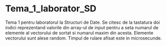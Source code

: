 # Tema_1_laborator_SD
Tema 1 pentru laboratorul la Structuri de Date.
Se citesc de la tastatura doi indici reprezentand valorile din array-ul de input pentru a seta numarul de elemente al vectorului de sortat si numarul maxim din acesta.
Elemente vectorului sunt alese random. Timpul de rulare afisat este in microsecunde.
